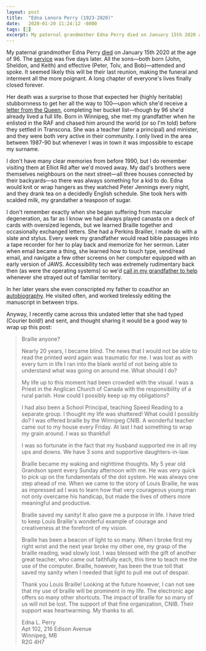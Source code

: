 ```yaml
---
layout: post
title:  "Edna Lenora Perry (1923-2020)"
date:   2020-01-20 11:24:12 -0800
tags: [👤]
excerpt: My paternal grandmother Edna Perry died on January 15th 2020 at the age of 96.
---
```


My paternal grandmother Edna Perry [died](http://www.mhs.mb.ca/docs/people/perry_el.shtml) on January 15th 2020 at the age of 96. The [service](https://cropo.com/tribute/details/7009/EDNA-PERRY/obituary.html) was five days later. All the sons—both born (John, Sheldon, and Keith) and effective (Peter, Tolv, and Bob)—attended and spoke. It seemed likely this will be their last reunion, making the funeral and interment all the more poignant. A long chapter of everyone's lives finally closed forever.

Her death was a surprise to those that expected her (highly heritable) stubbornness to get her all the way to 100—upon which she'd receive a [letter from the Queen](https://www.centralbedfordshire.gov.uk/info/34/hm_lord-lieutenant_of_bedfordshire_helen_nellis/256/anniversary_and_birthday_greetings_from_hm_the_queen), completing her bucket list—though by 96 she'd already lived a full life. Born in Winnipeg, she met my grandfather when he enlisted in the RAF and chased him around the world (or so I'm told) before they settled in Transcona. She was a teacher (later a principal) and minister, and they were both very active in their community. I only lived in the area between 1987-90 but whenever I was in town it was impossible to escape my surname.

I don't have many clear memories from before 1990, but I do remember visiting them at Elliot Rd after we'd moved away. My dad's brothers were themselves neighbours on the next street—all three houses connected by their backyards—so there was always something for a kid to do. Edna would knit or wrap hangers as they watched Peter Jennings every night, and they drank tea on a decidedly English schedule. She took hers with scalded milk, my grandather a teaspoon of sugar.

I don't remember exactly when she began suffering from macular degeneration, as far as I know we had always played canasta on a deck of cards with oversized legends, but we learned Braille together and occasionally exchanged letters. She had a Perkins Brailler, I made do with a slate and stylus. Every week my grandfather would read bible passages into a tape recorder for her to play back and memorize for her sermon. Later when email became a thing, she learned how to touch type, send/read email, and navigate a few other screens on her computer equipped with an early version of JAWS. Accessibility tech was extremely rudimentary back then (as were the operating systems) so we'd [call in my grandfather to help](https://twitter.com/numist/status/1473757657798348800) whenever she strayed out of familiar territory.

In her later years she even conscripted my father to coauthor an [autobiography](https://books.google.com/books/about/A_Prairie_Girl_s_Life_The_Story_of_The_R.html?id=d_oMCAAAQBAJ). He visited often, and worked tirelessly editing the manuscript in between trips.

Anyway, I recently came across this undated letter that she had typed (Courier bold!) and sent, and thought sharing it would be a good way to wrap up this post:

> Braille anyone?
> 
> Nearly 20 years, I became blind. The news that I would not be able to read the printed word again was traumatic for me. I was lost as with every turn in life I ran into the blank world of not being able to understand what was going on around me. What should I do?
> 
> My life up to this moment had been crowded with the visual. I was a Priest in the Anglican Church of Canada with the responsibility of a rural parish. How could I possibly keep up my obligations?
> 
> I had also been a School Principal, teaching Speed Reading to a separate group. I thought my life was shattered! What could I possibly do? I was offered braille by the Winnipeg CNIB. A wonderful teacher came out to my house every Friday. At last I had something to wrap my grain around. I was so thankful!
> 
> I was so fortunate in the fact that my husband supported me in all my ups and downs. We have 3 sons and supportive daughters-in-law.
> 
> Braille became my waking and nighttime thoughts. My 5 year old Grandson spent every Sunday afternoon with me. He was very quick to pick up on the fundamentals of the dot system. He was always one step ahead of me. When we came to the story of Louis Braille, he was as impressed ad I was to learn how that very courageous young man not only overcame his handicap, but made the lives of others more meaningful and productive.
> 
> Braille saved my sanity! It also gave me a purpose in life. I have tried to keep Louis Braille's wonderful example of courage and creativeness at the forefront of my vision.
> 
> Braille has been a beacon of light to so many. When I broke first my right wrist and the next year broke my other one, my grasp of the braille reading, wad slowly lost. I was blessed with the gift of another great teacher, who came out faithfully each, this time to teach me the use of the computer. Braille, however, has been the true toll that saved my sanity when I needed that light to pull me out of despair.
> 
> Thank you Louis Braille! Looking at the future however, I can not see that my use of braille will be prominent in my life. The electronic age offers so many other shortcuts. The impact of braille for so many of us will not be lost. The support of that fine organization, CNIB. Their support was heartwarming. My thanks to all.
> 
> Edna L. Perry<br />
> Apt 102, 216 Edison Avenue<br />
> Winnipeg, MB<br />
> R2G 4H7

